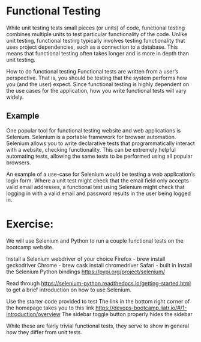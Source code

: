 # Functional Testing
While unit testing tests small pieces (or units) of code, functional testing combines multiple units to test particular functionality of the code. Unlike unit testing, functional testing typically involves testing functionality that uses project dependencies, such as a connection to a database. This means that functional testing often takes longer and is more in depth than unit testing. 

How to do functional testing
Functional tests are written from a user’s perspective. That is, you should be testing that the system performs how you (and the user) expect. Since functional testing is highly dependent on the use cases for the application, how you write functional tests will vary widely. 

## Example
One popular tool for functional testing website and web applications is Selenium. Selenium is a portable framework for browser automation. Selenium allows you to write declarative tests that programmatically interact with a website, checking functionality. This can be extremely helpful automating tests, allowing the same tests to be performed using all popular browsers. 

An example of a use-case for Selenium would be testing a web application’s login form. Where a unit test might check that the email field only accepts valid email addresses, a functional test using Selenium might check that logging in with a valid email and password results in the user being logged in.

# Exercise:

We will use Selenium and Python to run a couple functional tests on the bootcamp website. 

Install a Selenium webdriver of your choice
Firefox - brew install geckodriver
Chrome - brew cask install chromedriver
Safari - built in
Install the Selenium Python bindings https://pypi.org/project/selenium/

Read through https://selenium-python.readthedocs.io/getting-started.html to get a brief introduction on how to use Selenium.

Use the starter code provided to test
The link in the bottom right corner of the homepage takes you to this link https://devops-bootcamp.liatr.io/#/1-introduction/overview
The sidebar toggle button properly hides the sidebar

While these are fairly trivial functional tests, they serve to show in general how they differ from unit tests.



